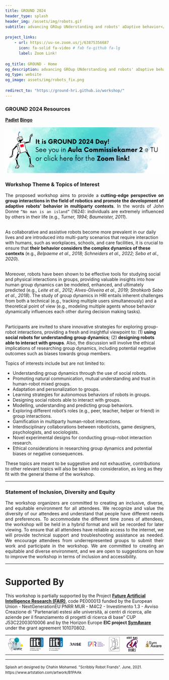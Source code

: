 ```yaml
---
title: GROUND 2024
header_type: splash
header_img: /assets/img/robots.gif
subtitle: advancing GROup UNderstanding and robots' aDaptive behavior</br><b>19th of July 2024 - RSS 2024, Delft</b>

project_links:
    - url: https://uu-se.zoom.us/j/63875356687
      icon: fa-solid fa-video # fab fa-github fa-lg
      label: Zoom Link!

og_title: GROUND - Home
og_description: advancing GROup UNderstanding and robots' aDaptive behavior
og_type: website
og_image: assets/img/robots_fix.png

redirect_to: "https://ground-hri.github.io/workshop/"
---
```


### GROUND 2024 Resources

[**Padlet**](https://padlet.com/giuliabelgiovine/Ground_Workshop_Padlet)
[**Bingo**](https://ground-hri.github.io/workshop/bingo)

[![News](assets/img/banners.gif)](https://uu-se.zoom.us/j/63875356687)


### Workshop Theme & Topics of Interest

<p style="text-align: justify;">
The proposed workshop aims to provide a <b>cutting-edge perspective on group interactions in the field of robotics and promote the development of adaptive robots' behavior in multiparty contexts</b>. In the words of John Donne <code>“No man is an island”</code> (1624): individuals are extremely influenced by others in their life (e.g., <i>Turner, 1994; Baumeister, 2011</i>).<br><br>

As collaborative and assistive robots become more prevalent in our daily lives and are introduced into multi-party scenarios that require interaction with humans, such as workplaces, schools, and care facilities, it is crucial to ensure that <b>their behavior considers the complex dynamics of these contexts</b> (e.g., <i>Belpaeme et al., 2018; Schneiders et al., 2022; Sebo et al., 2020</i>).<br><br>

Moreover, robots have been shown to be effective tools for studying social and physical interactions in groups, providing valuable insights into how human group dynamics can be modeled, enhanced, and ultimately predicted (e.g., <i>Leite et al., 2012; Alves-Oliveira et al., 2019; Strohkorb Sebo et al., 2018</i>). The study of group dynamics in HRI entails inherent challenges from both a technical (e.g., tracking multiple users simultaneously) and a theoretical point of view (e.g., modeling multiple agents whose behavior dynamically influences each other during decision making tasks).<br><br>

Participants are invited to share innovative strategies for exploring group-robot interactions, providing a fresh and insightful viewpoint to: (1) <b>using social robots for understanding group dynamics</b>; (2) <b>designing robots able to interact with groups</b>. Also, the discussion will involve the ethical implications of researching group dynamics, including potential negative outcomes such as biases towards group members.

</p>

Topics of interests include but are not limited to:
* Understanding group dynamics through the use of social robots.
* Promoting natural communication, mutual understanding and trust in human-robot mixed groups.
* Adaptation and personalization to groups.
* Learning strategies for autonomous behaviors of robots in groups.
* Designing social robots able to interact with groups.
* Modelling, understanding and predicting group behaviors.
* Exploring different robot’s roles (e.g., peer, teacher, helper or friend) in group interactions.
* Gamification in multiparty human-robot interactions.
* Interdisciplinary collaborations between roboticists, game designers, psychologists, and sociologists.
* Novel experimental designs for conducting group-robot interaction research.
* Ethical considerations in researching group dynamics and potential biases or negative consequences.

These topics are meant to be suggestive and not exhaustive, contributions to other relevant topics will also be taken into consideration, as long as they fit with the general theme of the workshop. 

---

### Statement of Inclusion, Diversity and Equity 

<p style="text-align: justify;">
The workshop organizers are committed to creating an inclusive, diverse, and equitable environment for all attendees. We recognize and value the diversity of our attendees and understand that people have different needs and preferences. To accommodate the different time zones of attendees, the workshop will be held in a hybrid format and will be recorded for later viewing. To ensure that all attendees have reliable access to the internet, we will provide technical support and troubleshooting assistance as needed. We encourage attendees from underrepresented groups to submit their work and participate in the workshop. We are committed to creating an equitable and diverse environment, and we are open to suggestions on how to improve the workshop in terms of inclusion and accessibility. 
</p>

---

# Supported By

This workshop is partially supported by the Project **[Future Artificial Intelligence Research (FAIR)](https://fondazione-fair.it/)**, code PE000013 funded by the European Union - NextGenerationEU PNRR MUR - M4C2 - Investimento 1.3 - Avviso Creazione di "Partenariati estesi alle università, ai centri di ricerca, alle aziende per il finanziamento di progetti di ricerca di base" CUP J53C22003010006 and by the Horizon Europe **EIC project [SymAware](https://symaware.eu)** under the grant agreement 101070802.

<table>
  <tr>
    <!--<td> <img src="assets/img/genova_more.png" alt="Genova More" width="300"/> </td>-->
    <!--<td> <img  src="assets/img/genova_logo.png" alt="Genova Logo" width="300"/> </td>-->
    <td> <img  src="assets/img/whisper.png" alt="wHisper" width="300"/> </td>
    <td> <img  src="assets/img/CONTACT.png" alt="wHisper" width="300"/> </td>
    <td> <img  src="assets/img/RBCS.png" alt="wHisper" width="250"/> </td>
    <td> <img src="assets/img/raise.png" alt="Raise" width="300"/> </td>
    <td> <img src="assets/img/fair.svg" alt="Raise" width="300"/> </td>
    <td> <img src="assets/img/coro.jpeg" alt="CoRo" width="200"/> </td>
    <td> <img src="assets/img/TC_HRI.png" alt="IEEE RAS" width="300"/> </td>
    <td> <img  src="assets/img/logo-symaware.png" alt="Genova Logo" width="300"/> </td>
  </tr>
</table>

---

<p class="card-text"><small class="text-muted">Splash art designed by Chahin Mohamed. "Scribbly Robot Frands". June, 2021. <a>https://www.artstation.com/artwork/B1PAAk</a></small></p>
